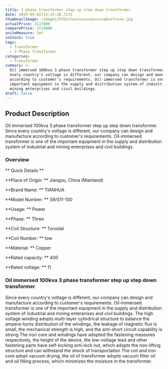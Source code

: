```yaml
---
title: 3 phase transformer step up step down transformer
date: 2019-05-01T13:25:28.717Z
thumbnailImage: /images/htb1nlwssvxxxxauxvxxq6xxfxxxo.jpg
actualPrice: 3117000
comparePrice: 3119000
uniteMeasure: Set
inStock: true
tags:
  - Transformer
  - 3 Phase Transformer
categories:
  - Transformer
summary: >-
  Oil immersed 100kva 3 phase transformer step up step down transformer. Since
  every country's voltage is different, our company can design and manufacture
  according to customer's requirements. Oil-immersed transformer is one of the
  important equipment in the supply and distribution system of industrial and
  mining enterprises and civil buildings. 
draft: false
---
```

## Product Description
Oil immersed 100kva 3 phase transformer step up step down transformer. Since every country's voltage is different, our company can design and manufacture according to customer's requirements. Oil-immersed transformer is one of the important equipment in the supply and distribution system of industrial and mining enterprises and civil buildings.
### Overview
** Quick Details **

**Place of Origin:**
Jiangsu, China (Mainland)

**Brand Name:**
TIANHUA

**Model Number:**
S9/S11-100

**Usage:**
Power

**Phase:**
Three

**Coil Structure:**
Toroidal

**Coil Number:**
tow

**Material:**
Copper

**Rated capacity:**
400

**Rated voltage:**
11

### Oil immersed 100kva 3 phase transformer step up step down transformer

Since every country's voltage is different, our company can design and manufacture according to customer's requirements. Oil-immersed transformer is one of the important equipment in the supply and distribution system of industrial and mining enterprises and civil buildings. The high voltage winding adopts multi-layer cylindrical structure to balance the ampere-turns distribution of the windings, the leakage of magnetic flux is small, the mechanical strength is high, and the anti-short circuit capability is strong The iron core and windings have adopted the fastening measures respectively, the height of the device, the low-voltage lead and other fastening parts have self-locking anti-lock nut, which adopts the non-lifting structure and can withstand the shock of transportation The coil and iron core adopt vacuum drying, the oil of transformer adopts vacuum filter oil and oil filling process, which minimizes the moisture in the transformer.

